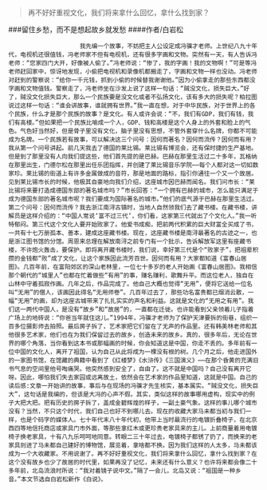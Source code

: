 > 再不好好重视文化，我们将来拿什么回忆，拿什么找到家？

###留住乡愁，而不是想起故乡就发愁
####作者/白岩松

						我先编一个故事，不妨把主人公设定成冯骥才老师。上世纪八九十年代，电视机还很值钱，冯老师家不但有电视机，还有很多字画和文物。突然有一天，有人告诉冯老师：“您家四门大开，好像被人偷了。”冯老师说：“惨了，我的字画！我的文物啊！”可是等冯老师赶回家中，惊讶地发现，小偷把电视机和录像机都搬走了，字画和文物一样也没动。冯老师对赶到的警察说：“给你一千元钱，抓到小偷的时候替我谢谢他。”因为小偷拿走的那些东西都没字画和文物值钱。警察走了，冯老师坐在沙发上说了这样一句话：“贼没文化，损失巨大。”好了，贼没文化损失巨大，那么一个民族要是没文化或者不弘扬文化，该有多大的损失呢？柏拉图说过这样一句话：“谁会讲故事，谁就拥有世界。”我一直在想，对于中华民族，对于世界上的各个民族，什么才是那个民族的故事？是文化。有人或许会说：“不，我们有GDP，我们有钱，我们有高楼。”但如果把一个民族比喻成一个人，GDP、钱和高楼是这个人身上的外套和脸上的气色。气色好当然好，但是骨子里没有文化，脑子里没有思想，不管外套穿什么名牌，你都不可能成为名牌。一个民族若有故事，可以解决这三个问号：因何而著名？因何而流传？因何而有用？我从第一个问号讲起。前几天我去了德国的莱比锡。莱比锡有博览会，还有保时捷的生产基地。但是到了那里没有人向我们提这些，他们首先提的是巴赫。巴赫在那里生活过二十多年，瓦格纳在那里出生，门德尔松在那里出任乐团指挥，并创建了莱比锡音乐学院⋯⋯每个人都对这一切如数家珍。莱比锡的街道上有许多金属做成的音符，那是地面的路标，指引你通往一个又一个故居。见到莱比锡市长的时候，他极其自豪地向我们介绍，这座城市因巴赫而闻名。我们问市长：“莱比锡将来要打造成德国东部的著名城市吗？”市长回答：“一个拥有巴赫的城市，怎么能只满足于成为德国东部的著名城市呢？我们要成为国际著名的城市。”他们的底气源于巴赫在那里生活过。第二个问号：因何而流传？我去浙江南浔古镇时，当地人自然领我们去了藏书楼。在藏书楼，讲解员是这样介绍的：“中国人常说‘富不过三代’，你们看，这家第三代就出了个文化人。”我一听特郁闷。第三代这个文化人要开始败家了。他爱书成痴，把前两代积累的巨大财富全买成了书，一共有十七万册孤本、善本，建成这座藏书楼。现在，这座藏书楼是南浔最著名的古迹之一，也是浙江图书馆的分馆。周恩来总理在解放南浔之前专门有一个批示，告诉解放军这里有座藏书楼，不许炮火轰击，要保护。即将离开藏书楼时，我们说，幸好第三代是个“败家子”，把祖辈积攒的金钱都“败”成了文化，让这个家族因此流芳百世。因何而有用？大家都知道《富春山居图》。几百年前，在富阳郊区的深山老林里，一位七十多岁的老人开始画《富春山居图》。我相信那个朝代的“城里人”也都在忙着做些“有用”的事，赚名赚利，歌舞升平。而这位老人，独自在山林中守着孤寂作画。几年之后，作品完成了。他自己大概也觉得“无用”，便将它送给一位名叫“无用”的僧人，该画因此得名“无用师卷”。几百年过去了，那些功名富贵都已烟消云散，一幅“无用”的画，却为这座古城带来了扎扎实实的声名和利益。这就是文化的“无用之有用”。我们这一两代中国人，是没有“故乡”和“故居”的，一直都在迁徙。也许能看到父亲领着儿子指着广场上的地砖说：“你爸当年就住这儿。”1994年，冯骥才老师为了保护天津要拆的街巷，组织一百多位摄影师去拍照。最后房子拆了，艺术家把它们留在了无声的作品里。还有韩美林老师和其他很多艺术家，他们也在为我们保留过去的故乡，创造未来的故乡。真的，很多年后，无论在世界的哪个角落，当你看到这本书或那幅画的时候，你会知道这是中国，你走不丢的。多年前有一位中国的文化人，离开了祖国，认为自己从此将成为一棵没有根的树。几个月之后，他走进国外的一家图书馆，在馆藏的典籍中看到了《红楼梦》《水浒传》《三国演义》⋯⋯在那个昏黄的充满旧书气息的空间里他号啕痛哭。他突然感到安全了，自由了。这不就是中国吗？自己没有离开它呀。因此，哪怕我们失去家园或远离故土，依然会在艺术家的作品里知道，这就是中国。自己的读后感:文章一开始讲的故事，事后与在现场的冯骥才先生核实，基本属实。“贼没文化，损失巨大”，这句话是我编的，但该是大冯的心声不假。其实，类似这样的故事哪用虚构，现实中的例子大把大把。把有历史的房子拆了，盖成金碧辉煌的样子，一副土豪气象。这样的事儿哪个城市没有？当然，不只这个时代，我们自己也好不到哪儿去。现在的收藏大家马未都当初与我们一样，也是个码字的媒体人。七十年代末八十年代初，他带上当时最流行的电镀折叠椅子，在北京西四等地信托商店或家具门市外面，等那些拿红木或更珍贵老家具来的主儿。上前商量着用电镀椅子换老家具，十有八九乐呵呵地同意。转眼二三十年过去，电镀椅子都锈了扔了，而换来的老家具则进了马未都自己建好的博物馆，展览着，拿啥都不换。因为我们这样的人太多，马未都该成为一个大收藏家。不用说谢了。再不好好重视文化，我们将来拿什么回忆，拿什么找到家？在这个没有故乡也少了故居的时代里，如果再没了记忆，未来还有什么意义？也许将来都会像二十多年前，北岛流浪时所说：“我对着镜子说中文。”隔了一会儿，北岛又说：“祖国是一种乡音。”本文节选自白岩松新作《白说》。 